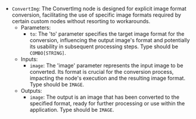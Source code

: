 - `ConvertImg`: The ConvertImg node is designed for explicit image format conversion, facilitating the use of specific image formats required by certain custom nodes without resorting to workarounds.
    - Parameters:
        - `to`: The 'to' parameter specifies the target image format for the conversion, influencing the output image's format and potentially its usability in subsequent processing steps. Type should be `COMBO[STRING]`.
    - Inputs:
        - `image`: The 'image' parameter represents the input image to be converted. Its format is crucial for the conversion process, impacting the node's execution and the resulting image format. Type should be `IMAGE`.
    - Outputs:
        - `image`: The output is an image that has been converted to the specified format, ready for further processing or use within the application. Type should be `IMAGE`.
